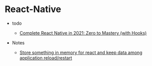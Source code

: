 # React-Native

- todo
	- [Complete React Native in 2021: Zero to Mastery (with Hooks)](https://www.udemy.com/course/complete-react-native-mobile-development-zero-to-mastery-with-hooks/)


- Notes
   - [Store something in memory for react and keep data among application reload/restart](https://www.npmjs.com/package/@react-native-async-storage/async-storage)
